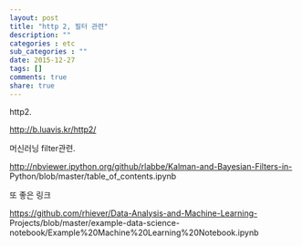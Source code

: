 ```yaml
---
layout: post
title: "http 2, 필터 관련"
description: ""
categories : etc
sub_categories : ""
date: 2015-12-27
tags: []
comments: true
share: true
---
```


http2.

http://b.luavis.kr/http2/

  

머신러닝 filter관련.

http://nbviewer.ipython.org/github/rlabbe/Kalman-and-Bayesian-Filters-in-
Python/blob/master/table_of_contents.ipynb

  

또 좋은 링크

https://github.com/rhiever/Data-Analysis-and-Machine-Learning-
Projects/blob/master/example-data-science-
notebook/Example%20Machine%20Learning%20Notebook.ipynb

